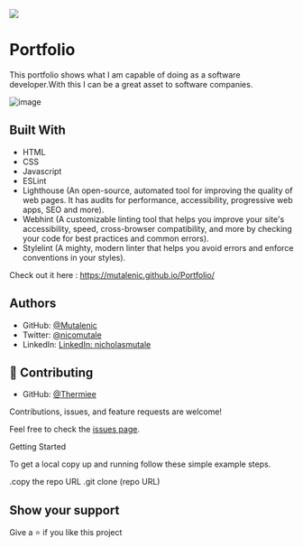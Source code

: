 ![](https://img.shields.io/badge/Microverse-blueviolet)

# Portfolio

This portfolio shows what I am capable of doing as a software developer.With this I can be a  great asset to software companies.

![image](https://user-images.githubusercontent.com/19844175/151563447-0f246e41-6a2d-4934-8b5b-aa007dba8a81.png)

## Built With

- HTML
- CSS
- Javascript
- ESLint
- Lighthouse (An open-source, automated tool for improving the quality of web pages. It has audits for performance, accessibility, progressive web apps, SEO and more).
- Webhint (A customizable linting tool that helps you improve your site's accessibility, speed, cross-browser compatibility, and more by checking your code for best practices and common errors).
- Stylelint (A mighty, modern linter that helps you avoid errors and enforce conventions in your styles).



Check out it here : https://mutalenic.github.io/Portfolio/


## Authors

- GitHub: [@Mutalenic](https://github.com/Mutalenic)
- Twitter: [@nicomutale](https://twitter.com/nicomutale)
- LinkedIn: [LinkedIn: nicholasmutale](https://www.linkedin.com/in/nicholas-mutale-715714124/)

## 🤝 Contributing
- GitHub: [@Thermiee](https://github.com/Thermiee)

Contributions, issues, and feature requests are welcome!

Feel free to check the [issues page](https://github.com/Mutalenic/Portfolio/issues).

Getting Started

To get a local copy up and running follow these simple example steps.

.copy the repo URL
.git clone (repo URL)

## Show your support

Give a ⭐️ if you like this project
